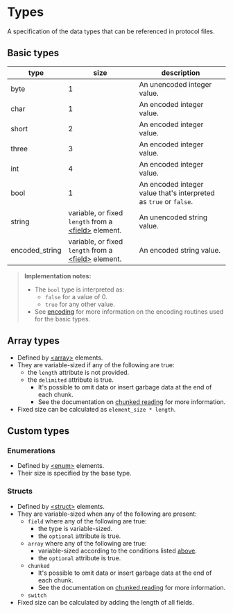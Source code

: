 # Types
A specification of the data types that can be referenced in protocol files.

## Basic types

| type           | size                                                                                  | description                                                       |
|----------------|---------------------------------------------------------------------------------------|-------------------------------------------------------------------|
| byte           | 1                                                                                     | An unencoded integer value.                                       |
| char           | 1                                                                                     | An encoded integer value.                                         |
| short          | 2                                                                                     | An encoded integer value.                                         |
| three          | 3                                                                                     | An encoded integer value.                                         |
| int            | 4                                                                                     | An encoded integer value.                                         |
| bool           | 1                                                                                     | An encoded integer value that's interpreted as `true` or `false`. |
| string         | variable, or fixed `length` from a [\<field>](elements.md#the-field-element) element. | An unencoded string value.                                        |
| encoded_string | variable, or fixed `length` from a [\<field>](elements.md#the-field-element) element. | An encoded string value.                                          |

> **Implementation notes:**
> - The `bool` type is interpreted as:
>   - `false` for a value of 0.
>   - `true` for any other value.
> - See [encoding](encoding.md) for more information on the encoding routines used for the basic types.

## Array types
- Defined by [\<array>](elements.md#the-array-element) elements.
- They are variable-sized if any of the following are true:
    - the `length` attribute is not provided.
    - the `delimited` attribute is true.
        - It's possible to omit data or insert garbage data at the end of each chunk.
        - See the documentation on [chunked reading](chunks.md) for more information.
- Fixed size can be calculated as `element_size * length`.

## Custom types

### Enumerations
- Defined by [\<enum>](elements.md#the-enum-element) elements.
- Their size is specified by the base type.

### Structs
- Defined by [\<struct>](elements.md#the-struct-element) elements.
- They are variable-sized when any of the following are present:
    - `field` where any of the following are true:
        - the type is variable-sized.
        - the `optional` attribute is true.
    - `array` where any of the following are true:
        - variable-sized according to the conditions listed [above](#array-types).
        - the `optional` attribute is true.
    - `chunked`
        - It's possible to omit data or insert garbage data at the end of each chunk.
        - See the documentation on [chunked reading](chunks.md) for more information.
     - `switch`
- Fixed size can be calculated by adding the length of all fields.